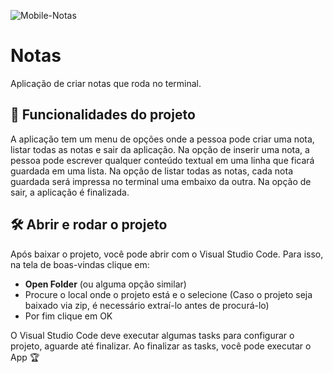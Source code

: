 
![Mobile-Notas](https://github.com/user-attachments/assets/455082bb-9950-49b9-b802-0714e40f5305)

# Notas

Aplicação de criar notas que roda no terminal.

## 🔨 Funcionalidades do projeto

A aplicação tem um menu de opções onde a pessoa pode criar uma nota, listar todas as notas e sair da aplicação. Na opção de inserir uma nota, a pessoa pode escrever qualquer conteúdo textual em uma linha que ficará guardada em uma lista. Na opção de listar todas as notas, cada nota guardada será impressa no terminal uma embaixo da outra. Na opção de sair, a aplicação é finalizada.

## 🛠️ Abrir e rodar o projeto

Após baixar o projeto, você pode abrir com o Visual Studio Code. Para isso, na tela de boas-vindas clique em:

- **Open Folder** (ou alguma opção similar)
- Procure o local onde o projeto está e o selecione (Caso o projeto seja baixado via zip, é necessário extraí-lo antes de procurá-lo)
- Por fim clique em OK

O Visual Studio Code deve executar algumas tasks para configurar o projeto, aguarde até finalizar. Ao finalizar as tasks, você pode executar o App 🏆 

